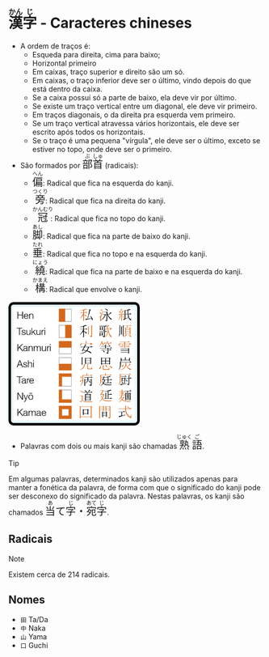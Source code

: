 # <ruby>漢<rt>かん</rt>字<rt>じ</rt></ruby> - Caracteres chineses

-   A ordem de traços é:
    -   Esqueda para direita, cima para baixo;
    -   Horizontal primeiro
    -   Em caixas, traço superior e direito são um só.
    -   Em caixas, o traço inferior deve ser o último, vindo depois do que está dentro da caixa.
    -   Se a caixa possui só a parte de baixo, ela deve vir por último.
    -   Se existe um traço vertical entre um diagonal, ele deve vir primeiro.
    -   Em traços diagonais, o da direita pra esquerda vem primeiro.
    -   Se um traço vertical atravessa vários horizontais, ele deve ser escrito após todos os horizontais.
    -   Se o traço é uma pequena "vírgula", ele deve ser o último, exceto se estiver no topo, onde deve ser o primeiro.
-   São formados por <font size="5"><code><ruby>部<rt>ぶ</rt>首<rt>しゅ</rt></ruby></code></font> (radicais):
    -   <font size="5"><code><ruby>偏<rt>へん</rt></ruby></code></font>: Radical que fica na esquerda do kanji.
    -   <font size="5"><code><ruby>旁<rt>つくり</rt></ruby></code></font>: Radical que fica na direita do kanji.
    -   <font size="5"><code><ruby>冠<rt>かんむり</rt></ruby></code></font>: Radical que fica no topo do kanji.
    -   <font size="5"><code><ruby>脚<rt>あし</rt></ruby></code></font>: Radical que fica na parte de baixo do kanji.
    -   <font size="5"><code><ruby>垂<rt>たれ</rt></ruby></code></font>: Radical que fica no topo e na esquerda do kanji.
    -   <font size="5"><code><ruby>繞<rt>にょう</rt></ruby></code></font>: Radical que fica na parte de baixo e na esquerda do kanji.
    -   <font size="5"><code><ruby>構<rt>かまえ</rt></ruby></code></font>: Radical que envolve o kanji.

<img src="../assets/images/bushu.png" alt="Classificação gramatical" style="width:15rem; background-color: #E8F9FD; border-radius: 10px; padding: 5px;border: 5px black solid;
"/>

-   Palavras com dois ou mais kanji são chamadas <font size="5"><code><ruby>熟<rt>じゅく</rt>語<rt>ご</rt></ruby></code></font>.

> [!TIP]
> Em algumas palavras, determinados kanji são utilizados apenas para manter a fonética da palavra, de forma com que o significado do kanji pode ser desconexo do significado da palavra. Nestas palavras, os kanji são chamados <font size="5"><code><ruby>当<rt>あ</rt></ruby>て<ruby>字<rt>じ</rt></ruby>・<ruby>宛<rt>あて</rt>字<rt>じ</rt></ruby></code></font>.

## Radicais

> [!NOTE]
> Existem cerca de 214 radicais.

## Nomes

-   `田` Ta/Da
-   `中` Naka
-   `山` Yama
-   `口` Guchi
